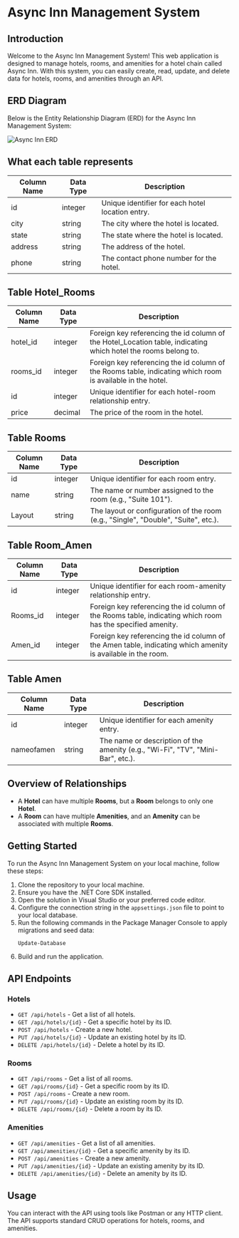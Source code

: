 # Async Inn Management System

## Introduction

Welcome to the Async Inn Management System! This web application is designed to manage hotels, rooms, and amenities for a hotel chain called Async Inn. With this system, you can easily create, read, update, and delete data for hotels, rooms, and amenities through an API.

## ERD Diagram

Below is the Entity Relationship Diagram (ERD) for the Async Inn Management System:

![Async Inn ERD](link-to-your-erd-image.png)

## What each table represents

| Column Name | Data Type | Description                       |
|-------------|----------|-----------------------------------|
| id          | integer  | Unique identifier for each hotel location entry. |
| city        | string   | The city where the hotel is located. |
| state       | string   | The state where the hotel is located. |
| address     | string   | The address of the hotel.          |
| phone       | string   | The contact phone number for the hotel. |

## Table Hotel_Rooms

| Column Name | Data Type | Description                       |
|-------------|----------|-----------------------------------|
| hotel_id    | integer  | Foreign key referencing the id column of the Hotel_Location table, indicating which hotel the rooms belong to. |
| rooms_id    | integer  | Foreign key referencing the id column of the Rooms table, indicating which room is available in the hotel. |
| id          | integer  | Unique identifier for each hotel-room relationship entry. |
| price       | decimal  | The price of the room in the hotel. |

## Table Rooms

| Column Name | Data Type | Description                       |
|-------------|----------|-----------------------------------|
| id          | integer  | Unique identifier for each room entry. |
| name        | string   | The name or number assigned to the room (e.g., "Suite 101"). |
| Layout      | string   | The layout or configuration of the room (e.g., "Single", "Double", "Suite", etc.). |

## Table Room_Amen
| Column Name | Data Type | Description                       |
|-------------|----------|-----------------------------------|
| id          | integer  | Unique identifier for each room-amenity relationship entry. |
| Rooms_id    | integer  | Foreign key referencing the id column of the Rooms table, indicating which room has the specified amenity. |
| Amen_id     | integer  | Foreign key referencing the id column of the Amen table, indicating which amenity is available in the room. |

## Table Amen

| Column Name | Data Type | Description                       |
|-------------|----------|-----------------------------------|
| id          | integer  | Unique identifier for each amenity entry. |
| nameofamen  | string   | The name or description of the amenity (e.g., "Wi-Fi", "TV", "Mini-Bar", etc.). |


## Overview of Relationships

- A **Hotel** can have multiple **Rooms**, but a **Room** belongs to only one **Hotel**.
- A **Room** can have multiple **Amenities**, and an **Amenity** can be associated with multiple **Rooms**.

## Getting Started
To run the Async Inn Management System on your local machine, follow these steps:

1. Clone the repository to your local machine.
2. Ensure you have the .NET Core SDK installed.
3. Open the solution in Visual Studio or your preferred code editor.
4. Configure the connection string in the `appsettings.json` file to point to your local database.
5. Run the following commands in the Package Manager Console to apply migrations and seed data:
    ```
    Update-Database
    ```
6. Build and run the application.

## API Endpoints

### Hotels
- `GET /api/hotels` - Get a list of all hotels.
- `GET /api/hotels/{id}` - Get a specific hotel by its ID.
- `POST /api/hotels` - Create a new hotel.
- `PUT /api/hotels/{id}` - Update an existing hotel by its ID.
- `DELETE /api/hotels/{id}` - Delete a hotel by its ID.

### Rooms
- `GET /api/rooms` - Get a list of all rooms.
- `GET /api/rooms/{id}` - Get a specific room by its ID.
- `POST /api/rooms` - Create a new room.
- `PUT /api/rooms/{id}` - Update an existing room by its ID.
- `DELETE /api/rooms/{id}` - Delete a room by its ID.

### Amenities
- `GET /api/amenities` - Get a list of all amenities.
- `GET /api/amenities/{id}` - Get a specific amenity by its ID.
- `POST /api/amenities` - Create a new amenity.
- `PUT /api/amenities/{id}` - Update an existing amenity by its ID.
- `DELETE /api/amenities/{id}` - Delete an amenity by its ID.

## Usage
You can interact with the API using tools like Postman or any HTTP client. The API supports standard CRUD operations for hotels, rooms, and amenities.



